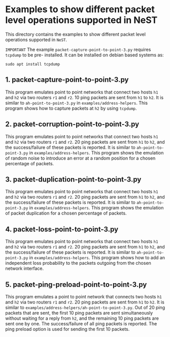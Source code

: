 # Examples to show different packet level operations supported in NeST

This directory contains the examples to show different packet level operations
supported in `NeST`.

`IMPORTANT`
The example `packet-capture-point-to-point-3.py` requires `tcpdump` to be pre-
installed. It can be installed on debian based systems as:

```shell
sudo apt install tcpdump
```

## 1. packet-capture-point-to-point-3.py
This program emulates point to point networks that connect two hosts `h1` and
`h2` via two routers `r1` and `r2`. 10 ping packets are sent from `h1` to
`h2`. It is similar to `ah-point-to-point-3.py` in `examples/address-helpers`.
This program shows how to capture packets at `h2` by using `tcpdump`.

## 2. packet-corruption-point-to-point-3.py
This program emulates point to point networks that connect two hosts `h1` and
`h2` via two routers `r1` and `r2`. 20 ping packets are sent from `h1` to
`h2`, and the success/failure of these packets is reported. It is similar to
`ah-point-to-point-3.py` in `examples/address-helpers`. This program shows
the emulation of random noise to introduce an error at a random position
for a chosen percentage of packets.

## 3. packet-duplication-point-to-point-3.py
This program emulates point to point networks that connect two hosts `h1` and
`h2` via two routers `r1` and `r2`. 20 ping packets are sent from `h1` to
`h2`, and the success/failure of these packets is reported. It is similar to
`ah-point-to-point-3.py` in `examples/address-helpers`. This program shows
the emulation of packet duplication for a chosen percentage of packets.

## 4. packet-loss-point-to-point-3.py
This program emulates point to point networks that connect two hosts `h1` and
`h2` via two routers `r1` and `r2`. 20 ping packets are sent from `h1` to
`h2`, and the success/failure of these packets is reported. It is similar to
`ah-point-to-point-3.py` in `examples/address-helpers`. This program shows
how to add an independent loss probability to the packets outgoing from the
chosen network interface.

## 5. packet-ping-preload-point-to-point-3.py
This program emulates a point to point network that connects two hosts `h1`
and `h2` via two routers `r1` and `r2`. 20 ping packets are sent from `h1` to
`h2`. It is similar to `examples/address-helpers/ah-point-to-point-3.py`.
Out of 20 ping packets that are sent, the first 10 ping packets are sent
simultaneously without waiting for a reply from `h2`, and the remaining 10
ping packets are sent one by one. The success/failure of all ping packets is
reported. The ping preload option is used for sending the first 10 packets.
